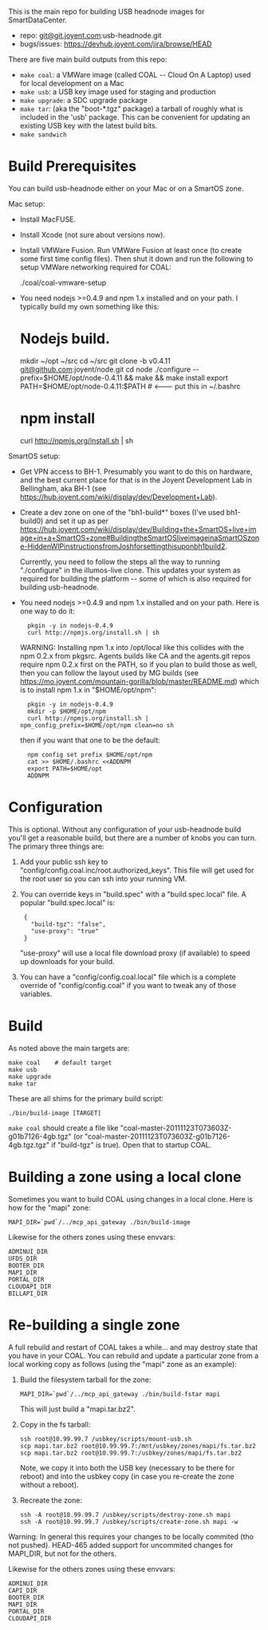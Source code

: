 This is the main repo for building USB headnode images for SmartDataCenter.

- repo: git@git.joyent.com:usb-headnode.git
- bugs/issues: https://devhub.joyent.com/jira/browse/HEAD

There are five main build outputs from this repo:

- `make coal`: a VMWare image (called COAL -- Cloud On A Laptop) used for local
  development on a Mac
- `make usb`: a USB key image used for staging and production
- `make upgrade`: a SDC upgrade package
- `make tar`: (aka the "boot-*.tgz" package) a tarball of roughly what is included
  in the 'usb' package. This can be convenient for updating an existing USB
  key with the latest build bits.
- `make sandwich`


# Build Prerequisites

You can build usb-headnode either on your Mac or on a SmartOS zone.

Mac setup:

- Install MacFUSE.

- Install Xcode (not sure about versions now).

- Install VMWare Fusion. Run VMWare Fusion at least once (to create some
  first time config files). Then shut it down and run the following to setup
  VMWare networking required for COAL:

    ./coal/coal-vmware-setup

- You need nodejs >=0.4.9 and npm 1.x installed and on your path. I typically
  build my own something like this:

    # Nodejs build.
    mkdir ~/opt ~/src
    cd ~/src
    git clone -b v0.4.11 git@github.com:joyent/node.git
    cd node
    ./configure --prefix=$HOME/opt/node-0.4.11 && make && make install
    export PATH=$HOME/opt/node-0.4.11:$PATH  # <--- put this in ~/.bashrc

    # npm install
    curl http://npmjs.org/install.sh | sh


SmartOS setup:

- Get VPN access to BH-1. Presumably you want to do this on hardware, and the
  best current place for that is in the Joyent Development Lab in Bellingham,
  aka BH-1 (see <https://hub.joyent.com/wiki/display/dev/Development+Lab>).

- Create a dev zone on one of the "bh1-build*" boxes (I've used bh1-build0)
  and set it up as per
  <https://hub.joyent.com/wiki/display/dev/Building+the+SmartOS+live+image+in+a+SmartOS+zone#BuildingtheSmartOSliveimageinaSmartOSzone-HiddenWIPinstructionsfromJoshforsettingthisuponbh1build2>.

  Currently, you need to follow the steps all the way to running "./configure"
  in the illumos-live clone. This updates your system as required for
  building the platform -- some of which is also required for building
  usb-headnode.

- You need nodejs >=0.4.9 and npm 1.x installed and on your path. Here is one
  way to do it:

        pkgin -y in nodejs-0.4.9
        curl http://npmjs.org/install.sh | sh

  WARNING: Installing npm 1.x into /opt/local like this collides with the
  npm 0.2.x from pkgsrc. Agents builds like CA and the agents.git repos
  require npm 0.2.x first on the PATH, so if you plan to build those
  as well, then you can follow the layout used by MG builds
  (see <https://mo.joyent.com/mountain-gorilla/blob/master/README.md>)
  which is to install npm 1.x in "$HOME/opt/npm":

        pkgin -y in nodejs-0.4.9
        mkdir -p $HOME/opt/npm
        curl http://npmjs.org/install.sh | npm_config_prefix=$HOME/opt/npm clean=no sh

  then if you want that one to be the default:

        npm config set prefix $HOME/opt/npm
        cat >> $HOME/.bashrc <<ADDNPM
        export PATH=$HOME/opt
        ADDNPM


# Configuration

This is optional. Without any configuration of your usb-headnode build you'll
get a reasonable build, but there are a number of knobs you can turn. The
primary three things are:

1. Add your public ssh key to "config/config.coal.inc/root.authorized_keys".
   This file will get used for the root user so you can ssh into your running
   VM.

2. You can override keys in "build.spec" with a "build.spec.local" file. A
   popular "build.spec.local" is:

        {
          "build-tgz": "false",
          "use-proxy": "true"
        }

    "use-proxy" will use a local file download proxy (if available) to
    speed up downloads for your build.

3. You can have a "config/config.coal.local" file which is a complete
   override of "config/config.coal" if you want to tweak any of those
   variables.


# Build

As noted above the main targets are:

    make coal    # default target
    make usb
    make upgrade
    make tar

These are all shims for the primary build script:

    ./bin/build-image [TARGET]


`make coal` should create a file like
"coal-master-20111123T073603Z-g01b7126-4gb.tgz" (or
"coal-master-20111123T073603Z-g01b7126-4gb.tgz.tgz" if "build-tgz" is true).
Open that to startup COAL.


# Building a zone using a local clone

Sometimes you want to build COAL using changes in a local clone. Here is how
for the "mapi" zone:

    MAPI_DIR=`pwd`/../mcp_api_gateway ./bin/build-image

Likewise for the others zones using these envvars:

    ADMINUI_DIR
    UFDS_DIR
    BOOTER_DIR
    MAPI_DIR
    PORTAL_DIR
    CLOUDAPI_DIR
    BILLAPI_DIR



# Re-building a single zone

A full rebuild and restart of COAL takes a while... and may destroy state
that you have in your COAL. You can rebuild and update a particular zone
from a local working copy as follows (using the "mapi" zone as an example):

1.  Build the filesystem tarball for the zone:

        MAPI_DIR=`pwd`/../mcp_api_gateway ./bin/build-fstar mapi

    This will just build a "mapi.tar.bz2".

2.  Copy in the fs tarball:

        ssh root@10.99.99.7 /usbkey/scripts/mount-usb.sh
        scp mapi.tar.bz2 root@10.99.99.7:/mnt/usbkey/zones/mapi/fs.tar.bz2
        scp mapi.tar.bz2 root@10.99.99.7:/usbkey/zones/mapi/fs.tar.bz2

    Note, we copy it into both the USB key (necessary to be there for
    reboot) and into the usbkey copy (in case you re-create the zone
    without a reboot).

3.  Recreate the zone:

        ssh -A root@10.99.99.7 /usbkey/scripts/destroy-zone.sh mapi
        ssh -A root@10.99.99.7 /usbkey/scripts/create-zone.sh mapi -w

Warning: In general this requires your changes to be locally commited
(tho not pushed). HEAD-465 added support for uncommited changes for
MAPI_DIR, but not for the others.

Likewise for the others zones using these envvars:

    ADMINUI_DIR
    CAPI_DIR
    BOOTER_DIR
    MAPI_DIR
    PORTAL_DIR
    CLOUDAPI_DIR
